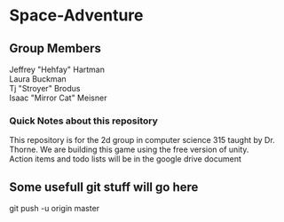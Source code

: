 Space-Adventure
===============

<h2> Group Members
</h2>
Jeffrey "Hehfay" Hartman <br>
Laura Buckman <br>
Tj "Stroyer" Brodus <br>
Isaac "Mirror Cat" Meisner <br>

<h3> Quick Notes about this repository </h3>
<p>
	This repository is for the 2d group in computer science 
	315 taught by Dr. Thorne.  We are building this game using 
	the free version of unity.
<br>
	Action items and todo lists will be in the google drive document
</p> 

<p>
<h2>
Some usefull git stuff will go here
</h2>
git push -u origin master
</p>

